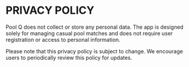 # PRIVACY POLICY
Pool Q does not collect or store any personal data. The app is designed solely for managing casual pool matches and does not require user registration or access to personal information.

Please note that this privacy policy is subject to change. We encourage users to periodically review this policy for updates.
